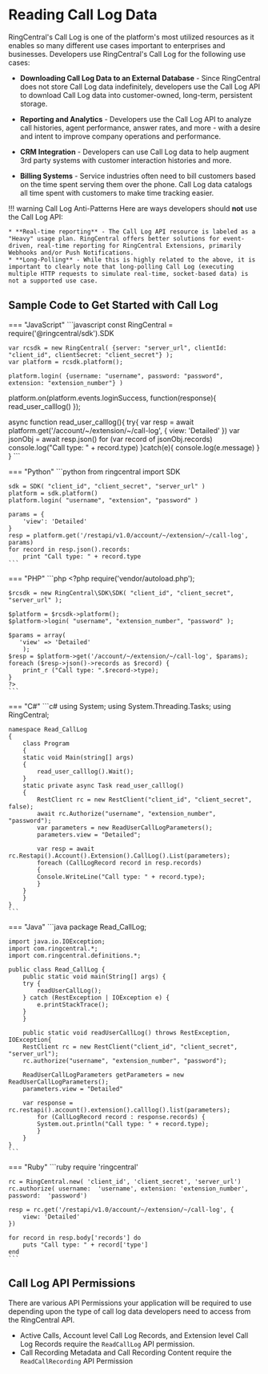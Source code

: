 # Reading Call Log Data

RingCentral's Call Log is one of the platform's most utilized resources as it enables so many different use cases important to enterprises and businesses. Developers use RingCentral's Call Log for the following use cases:

* **Downloading Call Log Data to an External Database** - Since RingCentral does not store Call Log data indefinitely, developers use the Call Log API to download Call Log data into customer-owned, long-term, persistent storage.

* **Reporting and Analytics** - Developers use the Call Log API to analyze call histories, agent performance, answer rates, and more - with a desire and intent to improve company operations and performance.

* **CRM Integration** - Developers can use Call Log data to help augment 3rd party systems with customer interaction histories and more.

* **Billing Systems** - Service industries often need to bill customers based on the time spent serving them over the phone. Call Log data catalogs all time spent with customers to make time tracking easier.

!!! warning Call Log Anti-Patterns
    Here are ways developers should **not** use the Call Log API:

    * **Real-time reporting** - The Call Log API resource is labeled as a "Heavy" usage plan. RingCentral offers better solutions for event-driven, real-time reporting for RingCentral Extensions, primarily Webhooks and/or Push Notifications.
    * **Long-Polling** - While this is highly related to the above, it is important to clearly note that long-polling Call Log (executing multiple HTTP requests to simulate real-time, socket-based data) is not a supported use case.

## Sample Code to Get Started with Call Log

=== "JavaScript"
	```javascript
	const RingCentral = require('@ringcentral/sdk').SDK

	var rcsdk = new RingCentral( {server: "server_url", clientId: "client_id", clientSecret: "client_secret"} );
	var platform = rcsdk.platform();

	platform.login( {username: "username", password: "password", extension: "extension_number"} )

  platform.on(platform.events.loginSuccess, function(response){
    read_user_calllog()
  });

  async function read_user_calllog(){
    try{
  	  var resp = await platform.get('/account/~/extension/~/call-log', {
  		     view: 'Detailed'
  		})
  		var jsonObj = await resp.json()
  		for (var record of jsonObj.records)
        console.log("Call type: " + record.type)
		}catch(e){
      console.log(e.message)
    }
	}
	```

=== "Python"
	```python
	from ringcentral import SDK

	sdk = SDK( "client_id", "client_secret", "server_url" )
	platform = sdk.platform()
	platform.login( "username", "extension", "password" )

	params = {
	    'view': 'Detailed'
	}
	resp = platform.get('/restapi/v1.0/account/~/extension/~/call-log', params)
	for record in resp.json().records:
	    print "Call type: " + record.type
	```

=== "PHP"
	```php
	<?php
	require('vendor/autoload.php');

	$rcsdk = new RingCentral\SDK\SDK( "client_id", "client_secret", "server_url" );

	$platform = $rcsdk->platform();
	$platform->login( "username", "extension_number", "password" );

	$params = array(
	   'view' => 'Detailed'
	    );
	$resp = $platform->get('/account/~/extension/~/call-log', $params);
	foreach ($resp->json()->records as $record) {
	    print_r ("Call type: ".$record->type);
	}
	?>
	```

=== "C#"
	```c#
	using System;
	using System.Threading.Tasks;
	using RingCentral;

	namespace Read_CallLog
	{
	    class Program
	    {
		static void Main(string[] args)
		{
		    read_user_calllog().Wait();
		}
		static private async Task read_user_calllog()
		{
		    RestClient rc = new RestClient("client_id", "client_secret", false);
		    await rc.Authorize("username", "extension_number", "password");
		    var parameters = new ReadUserCallLogParameters();
		    parameters.view = "Detailed";

		    var resp = await rc.Restapi().Account().Extension().CallLog().List(parameters);
		    foreach (CallLogRecord record in resp.records)
		    {
			Console.WriteLine("Call type: " + record.type);
		    }
		}
	    }
	}
	```

=== "Java"
	```java
	package Read_CallLog;

	import java.io.IOException;
	import com.ringcentral.*;
	import com.ringcentral.definitions.*;

	public class Read_CallLog {
	    public static void main(String[] args) {
		try {
		    readUserCallLog();
		} catch (RestException | IOException e) {
		    e.printStackTrace();
		}
	    }

		public static void readUserCallLog() throws RestException, IOException{
		RestClient rc = new RestClient("client_id", "client_secret", "server_url");
		rc.authorize("username", "extension_number", "password");

		ReadUserCallLogParameters getParameters = new ReadUserCallLogParameters();
		parameters.view = "Detailed"

		var response = rc.restapi().account().extension().calllog().list(parameters);
		    for (CallLogRecord record : response.records) {
			System.out.println("Call type: " + record.type);
		    }
	    }
	}
	```

=== "Ruby"
	```ruby
	require 'ringcentral'

	rc = RingCentral.new( 'client_id', 'client_secret', 'server_url')
	rc.authorize( username:  'username', extension: 'extension_number', password:  'password')

	resp = rc.get('/restapi/v1.0/account/~/extension/~/call-log', {
	    view: 'Detailed'
	})

	for record in resp.body['records'] do
	    puts "Call type: " + record['type']
	end
	```

## Call Log API Permissions

There are various API Permissions your application will be required to use depending upon the type of call log data developers need to access from the RingCentral API.

* Active Calls, Account level Call Log Records, and Extension level Call Log Records require the `ReadCallLog` API permission.
* Call Recording Metadata and Call Recording Content require the `ReadCallRecording` API Permission
